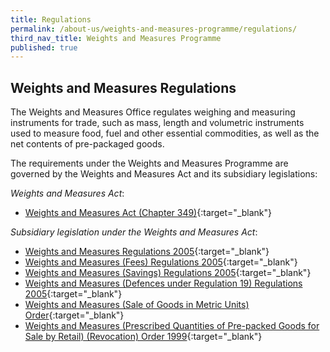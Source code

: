 ```yaml
---
title: Regulations
permalink: /about-us/weights-and-measures-programme/regulations/
third_nav_title: Weights and Measures Programme
published: true
---
```


## Weights and Measures Regulations

The Weights and Measures Office regulates weighing and measuring instruments for trade, such as mass, length and volumetric instruments used to measure food, fuel and other essential commodities, as well as the net contents of pre-packaged goods.

The requirements under the Weights and Measures Programme are governed by the Weights and Measures Act and its subsidiary legislations:

*Weights and Measures Act*:
- [Weights and Measures Act (Chapter 349)](https://sso.agc.gov.sg/Act/WMA1975){:target="_blank"}

*Subsidiary legislation under the Weights and Measures Act*:

- [Weights and Measures Regulations 2005](https://sso.agc.gov.sg/SL/WMA1975-S844-2005?DocDate=20180329){:target="_blank"}
- [Weights and Measures (Fees) Regulations 2005](https://sso.agc.gov.sg/SL/WMA1975-S847-2005?DocDate=20200430){:target="_blank"}
- [Weights and Measures (Savings) Regulations 2005](https://sso.agc.gov.sg/SL/WMA1975-S846-2005?DocDate=200512270){:target="_blank"}
- [Weights and Measures (Defences under Regulation 19) Regulations 2005](https://sso.agc.gov.sg/SL/WMA1975-S845-2005?DocDate=20051227){:target="_blank"}
- [Weights and Measures (Sale of Goods in Metric Units) Order](https://sso.agc.gov.sg/SL/WMA1975-OR1?DocDate=19920325){:target="_blank"}
- [Weights and Measures (Prescribed Quantities of Pre-packed Goods for Sale by Retail) (Revocation) Order 1999](https://safe.menlosecurity.com/https://sso.agc.gov.sg/SL/WMA1975-S180-1999?DocDate=19990401){:target="_blank"}
